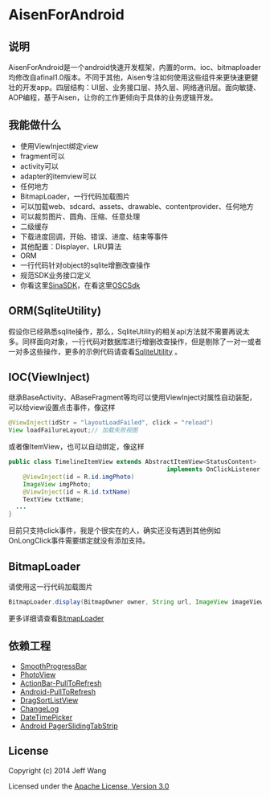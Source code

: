 # AisenForAndroid


## 说明
AisenForAndroid是一个android快速开发框架，内置的orm、ioc、bitmaploader均修改自afinal1.0版本。不同于其他，Aisen专注如何使用这些组件来更快速更健壮的开发app。四层结构：UI层、业务接口层、持久层、网络通讯层。面向敏捷、AOP编程，基于Aisen，让你的工作更倾向于具体的业务逻辑开发。

## 我能做什么

 * 使用ViewInject绑定view
  * fragment可以
  * activity可以
  * adapter的itemview可以
  * 任何地方
 * BitmapLoader，一行代码加载图片
  * 可以加载web、sdcard、assets、drawable、contentprovider、任何地方
  * 可以裁剪图片、圆角、压缩、任意处理
  * 二级缓存
  * 下载进度回调，开始、错误、进度、结束等事件
  * 其他配置：Displayer、LRU算法
 * ORM
  * 一行代码针对object的sqlite增删改查操作
 * 规范SDK业务接口定义
  * 你看这里[SinaSDK](https://github.com/wangdan/AisenWeiBo/blob/master/AisenWeiBo/sdk/org/sina/android/SinaSDK.java)，在看这里[OSCSdk](https://github.com/wangdan/AisenForOSC/blob/master/AisenForOSC/sdk/org/aisen/osc/sdk/OSCSdk.java)

## ORM(SqliteUtility)
假设你已经熟悉sqlite操作，那么，SqliteUtility的相关api方法就不需要再说太多。同样面向对象，一行代码对数据库进行增删改查操作，但是剔除了一对一或者一对多这些操作，更多的示例代码请查看[SqliteUtility](https://github.com/wangdan/AisenForAndroid/wiki/附、SqliteUtility "SqliteUtility") 。

## IOC(ViewInject)
继承BaseActivity、ABaseFragment等均可以使用ViewInject对属性自动装配，可以给view设置点击事件，像这样
```java
@ViewInject(idStr = "layoutLoadFailed", click = "reload")
View loadFailureLayout;// 加载失败视图
```

或者像ItemView，也可以自动绑定，像这样
```java
public class TimelineItemView extends AbstractItemView<StatusContent> 
											implements OnClickListener {
	@ViewInject(id = R.id.imgPhoto)
	ImageView imgPhoto;
	@ViewInject(id = R.id.txtName)
	TextView txtName;
  ...
}
```

目前只支持click事件，我是个很实在的人，确实还没有遇到其他例如OnLongClick事件需要绑定就没有添加支持。

## BitmapLoader

请使用这一行代码加载图片
```java
BitmapLoader.display(BitmapOwner owner, String url, ImageView imageView, ImageConfig ImageConfig)
```

更多详细请查看[BitmapLoader](https://github.com/wangdan/AisenForAndroid/wiki/附、BitmapLoader "BitmapLoader")

## 依赖工程
 * [SmoothProgressBar](https://github.com/castorflex/SmoothProgressBar)
 * [PhotoView](https://github.com/chrisbanes/PhotoView)
 * [ActionBar-PullToRefresh](https://github.com/chrisbanes/ActionBar-PullToRefresh)
 * [Android-PullToRefresh](https://github.com/chrisbanes/Android-PullToRefresh)
 * [DragSortListView](https://github.com/bauerca/drag-sort-listview)
 * [ChangeLog](https://github.com/gabrielemariotti/changeloglib)
 * [DateTimePicker](https://github.com/flavienlaurent/datetimepicker)
 * [Android PagerSlidingTabStrip](https://github.com/astuetz/PagerSlidingTabStrip)


## License

Copyright (c) 2014 Jeff Wang

Licensed under the [Apache License, Version 3.0](http://opensource.org/licenses/GPL-3.0)


